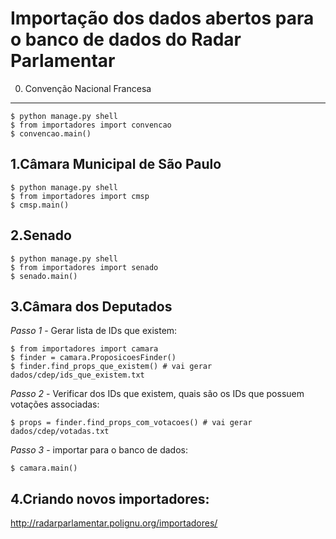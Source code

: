 Importação dos dados abertos para o banco de dados do Radar Parlamentar
===========

0. Convenção Nacional Francesa
-----------------------------------

    $ python manage.py shell
    $ from importadores import convencao
    $ convencao.main()

1.Câmara Municipal de São Paulo
-----------------------------------

    $ python manage.py shell
    $ from importadores import cmsp
    $ cmsp.main()

2.Senado
-----------------------------------

    $ python manage.py shell
    $ from importadores import senado
    $ senado.main()

3.Câmara dos Deputados
-----------------------------------

*Passo 1* - Gerar lista de IDs que existem:

    $ from importadores import camara
    $ finder = camara.ProposicoesFinder()
    $ finder.find_props_que_existem() # vai gerar dados/cdep/ids_que_existem.txt

*Passo 2* - Verificar dos IDs que existem, quais são os IDs que possuem votações associadas:

    $ props = finder.find_props_com_votacoes() # vai gerar dados/cdep/votadas.txt

*Passo 3* - importar para o banco de dados:

    $ camara.main()

4.Criando novos importadores:
-----------------------------------

http://radarparlamentar.polignu.org/importadores/



